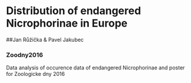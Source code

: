 # Distribution of endangered Nicrophorinae in Europe
##Jan Růžička & Pavel Jakubec
### Zoodny2016

Data analysis of occurence data of endangered Nicrophorinae and poster for Zoologicke dny 2016
